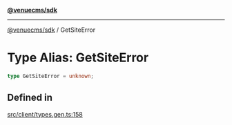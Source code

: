 [**@venuecms/sdk**](../README.md)

***

[@venuecms/sdk](../README.md) / GetSiteError

# Type Alias: GetSiteError

```ts
type GetSiteError = unknown;
```

## Defined in

[src/client/types.gen.ts:158](https://github.com/venuecms/sdk/blob/f129a52a8dada040e7d47cae058990c6423a868d/src/client/types.gen.ts#L158)
